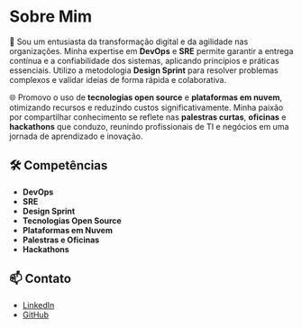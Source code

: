 # Sobre Mim

🚀 Sou um entusiasta da transformação digital e da agilidade nas organizações. Minha expertise em **DevOps** e **SRE** permite garantir a entrega contínua e a confiabilidade dos sistemas, aplicando princípios e práticas essenciais. Utilizo a metodologia **Design Sprint** para resolver problemas complexos e validar ideias de forma rápida e colaborativa.

🌐 Promovo o uso de **tecnologias open source** e **plataformas em nuvem**, otimizando recursos e reduzindo custos significativamente. Minha paixão por compartilhar conhecimento se reflete nas **palestras curtas**, **oficinas** e **hackathons** que conduzo, reunindo profissionais de TI e negócios em uma jornada de aprendizado e inovação.

## 🛠️ Competências

- **DevOps**
- **SRE**
- **Design Sprint**
- **Tecnologias Open Source**
- **Plataformas em Nuvem**
- **Palestras e Oficinas**
- **Hackathons**

## 📫 Contato

- [LinkedIn](https://www.linkedin.com/in/sandrociceros/)
- [GitHub](https://github.com/seu-usuario)
